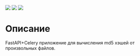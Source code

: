 <img src="https://img.shields.io/badge/fastapi-0.68.1-success">  <img src="https://img.shields.io/badge/postgres-12-criticalblue">  <img src="https://img.shields.io/badge/python-3.9-critical">

# Описание

FastAPI+Celery приложение для вычисления md5 хэшей от произвольных файлов.
